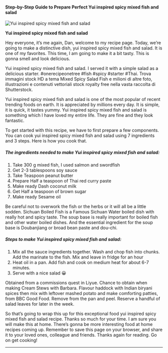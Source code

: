            

#### Step-by-Step Guide to Prepare Perfect Yui inspired spicy mixed fish and salad

![Yui inspired spicy mixed fish and salad](https://img-global.cpcdn.com/recipes/b64df8ec0ea9a577/751x532cq70/yui-inspired-spicy-mixed-fish-and-salad-recipe-main-photo.jpg)

**Yui inspired spicy mixed fish and salad**

Hey everyone, it’s me again, Dan, welcome to my recipe page. Today, we’re going to make a distinctive dish, yui inspired spicy mixed fish and salad. It is one of my favorites. This time, I am going to make it a bit tasty. This is gonna smell and look delicious.

Yui inspired spicy mixed fish and salad. I served it with a simple salad as a delicious starter. #onerecipeonetree #fish #spicy #starter #Thai. Trova immagini stock HD a tema Mixed Spicy Salad Fish e milioni di altre foto, illustrazioni e contenuti vettoriali stock royalty free nella vasta raccolta di Shutterstock.

Yui inspired spicy mixed fish and salad is one of the most popular of recent trending foods on earth. It is appreciated by millions every day. It is simple, it is quick, it tastes yummy. Yui inspired spicy mixed fish and salad is something which I have loved my entire life. They are fine and they look fantastic.

To get started with this recipe, we have to first prepare a few components. You can cook yui inspired spicy mixed fish and salad using 7 ingredients and 3 steps. Here is how you cook that.

##### The ingredients needed to make Yui inspired spicy mixed fish and salad:

1.  Take 300 g mixed fish, I used salmon and swordfish
2.  Get 2-3 tablespoons soy sauce
3.  Take Teaspoon peanut butter
4.  Prepare Half a teaspoon of Thai red curry paste
5.  Make ready Dash coconut milk
6.  Get Half a teaspoon of brown sugar
7.  Make ready Sesame oil

Be careful not to overwork the fish or the herbs or it will all be a little sodden. Sichuan Boiled Fish is a Famous Sichuan Water boiled dish with really hot and spicy taste. The soup base is really important for boiled fish and other water boiled dishes. And the essential ingredient for the soup base is Doubanjiang or broad bean paste and dou-chi.

##### Steps to make Yui inspired spicy mixed fish and salad:

1.  Mix all the sauce ingredients together. Wash and chop fish into chunks. Add the marinate to the fish. Mix and leave in fridge for an hour
2.  Heat oil in a pan. Add fish and cook on medium heat for about 6-7 minutes.
3.  Serve with a nice salad 😀

Obtained from a commissions quest in Liyue. Chance to obtain when making Cream Stews with Barbara. Flavour haddock with Indian biryani spices then mix with leftover mashed potato and make comforting patties, from BBC Good Food. Remove from the pan and peel. Reserve a handful of salad leaves for later in the week.

So that’s going to wrap this up for this exceptional food yui inspired spicy mixed fish and salad recipe. Thanks so much for your time. I am sure you will make this at home. There’s gonna be more interesting food at home recipes coming up. Remember to save this page on your browser, and share it to your loved ones, colleague and friends. Thanks again for reading. Go on get cooking!

* * *